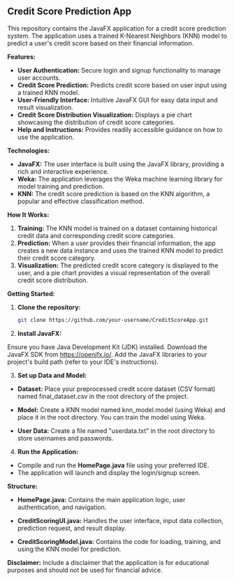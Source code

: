 ## Credit Score Prediction App

This repository contains the JavaFX application for a credit score prediction system. The application uses a trained K-Nearest Neighbors (KNN) model to predict a user's credit score based on their financial information.

**Features:**

* **User Authentication:** Secure login and signup functionality to manage user accounts.
* **Credit Score Prediction:** Predicts credit score based on user input using a trained KNN model.
* **User-Friendly Interface:** Intuitive JavaFX GUI for easy data input and result visualization.
* **Credit Score Distribution Visualization:** Displays a pie chart showcasing the distribution of credit score categories.
* **Help and Instructions:** Provides readily accessible guidance on how to use the application.

**Technologies:**

* **JavaFX:** The user interface is built using the JavaFX library, providing a rich and interactive experience.
* **Weka:**  The application leverages the Weka machine learning library for model training and prediction.
* **KNN:** The credit score prediction is based on the KNN algorithm, a popular and effective classification method.

**How It Works:**

1. **Training:** The KNN model is trained on a dataset containing historical credit data and corresponding credit score categories. 
2. **Prediction:** When a user provides their financial information, the app creates a new data instance and uses the trained KNN model to predict their credit score category. 
3. **Visualization:** The predicted credit score category is displayed to the user, and a pie chart provides a visual representation of the overall credit score distribution.

**Getting Started:**

1. **Clone the repository:**
   ```bash
   git clone https://github.com/your-username/CreditScoreApp.git
 2. **Install JavaFX:**

Ensure you have Java Development Kit (JDK) installed.
Download the JavaFX SDK from https://openjfx.io/.
Add the JavaFX libraries to your project's build path (refer to your IDE's instructions).

3. **Set up Data and Model:**

* **Dataset:** Place your preprocessed credit score dataset (CSV format) named final_dataset.csv in the root directory of the project.

* **Model:** Create a KNN model named knn_model.model (using Weka) and place it in the root directory. You can train the model using Weka.

* **User Data:** Create a file named "userdata.txt" in the root directory to store usernames and passwords.
4. **Run the Application:**

* Compile and run the **HomePage.java** file using your preferred IDE.
* The application will launch and display the login/signup screen.

**Structure:**

* **HomePage.java:** Contains the main application logic, user authentication, and navigation.

* **CreditScoringUI.java:** Handles the user interface, input data collection, prediction request, and result display.
* **CreditScoringModel.java:** Contains the code for loading, training, and using the KNN model for prediction.
  

**Disclaimer:** Include a disclaimer that the application is for educational purposes and should not be used for financial advice. 
